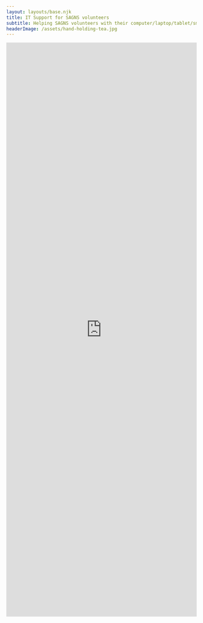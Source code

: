```yaml
---
layout: layouts/base.njk
title: IT Support for SAGNS volunteers
subtitle: Helping SAGNS volunteers with their computer/laptop/tablet/smartphone
headerImage: /assets/hand-holding-tea.jpg
---
```

<!--StartFragment-->

<iframe src="https://docs.google.com/document/d/e/2PACX-1vS7y3avyVUv2wu_Ph8Ts-1wHgdG6y9YY4nFw1R3f2bmi5rEQKHdj3F7htRgS3bkDt5jOQovuZGLQiXf/pub?embedded=true" width="100%" height="1520" frameborder="0" marginheight="0" marginwidth="0">Loading…</iframe>

<!--EndFragment-->